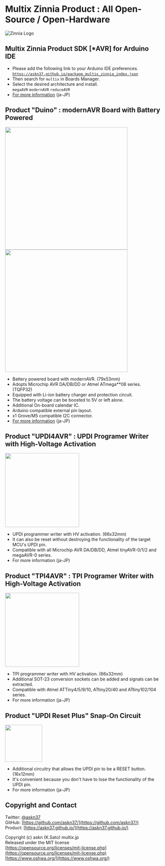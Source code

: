 # Multix Zinnia Product : All Open-Source / Open-Hardware

![Zinnia Logo](Zinnia_Logo.svg)

## Multix Zinnia Product SDK [*AVR] for Arduino IDE

- Please add the following link to your Arduino IDE preferences.\
  [`https://askn37.github.io/package_multix_zinnia_index.json`](https://askn37.github.io/package_multix_zinnia_index.json)
- Then search for `multix` in Boards Manager.
- Select the desired architecture and install.\
  `megaAVR` `modernAVR` `reduceAVR`
- [For more information](https://github.com/askn37/askn37.github.io/wiki/InformationSDK) (ja-JP)

## Product "Duino" : modernAVR Board with Battery Powered

[<img src="product/Duino/2220_Zinnia-Duino-MZD2211B/Zinnia-Duino-MZD2211B_top.svg" width="397">](https://askn37.github.io/product/Duino/2220_Zinnia-Duino-MZD2211B/Zinnia-Duino-MZD2211B_top.svg)
[<img src="product/Duino/2220_Zinnia-Duino-MZD2211B/Zinnia-Duino-MZD2211B_bottom.svg" width="397">](https://askn37.github.io/product/Duino/2220_Zinnia-Duino-MZD2211B/Zinnia-Duino-MZD2211B_bottom.svg)

- Battery powered board with modernAVR. (79x53mm)
- Adopts Microchip AVR DA/DB/DD or Atmel ATmega**08 series. (TQFP32)
- Equipped with Li-ion battery charger and protection circuit.
- The battery voltage can be boosted to 5V or left alone.
- Additional On-board calendar IC.
- Arduino compatible external pin layout.
- x1 Grove/M5 compatible I2C connector.
- [For more information](product/Duino) (ja-JP)

## Product "UPDI4AVR" : UPDI Programer Writer with High-Voltage Activation

[<img src="product/UPDI4AVR/2221_Zinnia-UPDI4AVRF-MZU2216B/Zinnia-UPDI4AVRF-MZU2216B_top.svg" width="240">](https://askn37.github.io/product/UPDI4AVR/2221_Zinnia-UPDI4AVRF-MZU2216B/Zinnia-UPDI4AVRF-MZU2216B_top.svg)

- UPDI programmer writer with HV activation. (66x32mm)
- It can also be reset without destroying the functionality of the target MCU's UPDI pin.
- Compatible with all Microchip AVR DA/DB/DD, Atmel tinyAVR-0/1/2 and megaAVR-0 series.
- For more information (ja-JP)

## Product "TPI4AVR" : TPI Programer Writer with High-Voltage Activation

[<img src="product/TPI4AVR/2222_Zinnia-TPI4AVRF-MZU2217B/Zinnia-TPI4AVRF-MZU2217B_top.svg" width="240">](https://askn37.github.io/product/TPI4AVR/2222_Zinnia-TPI4AVRF-MZU2217B/Zinnia-TPI4AVRF-MZU2217B_top.svg)

- TPI programmer writer with HV activation. (66x32mm)
- Additional SOT-23 conversion sockets can be added and signals can be extracted.
- Compatible with Atmel ATTiny4/5/9/10, ATtiny20/40 and ATtiny102/104 series.
- For more information (ja-JP)

## Product "UPDI Reset Plus" Snap-On Circuit

[<img src="product/URP/2213_Zinnia-URP-MZU2213A/Zinnia-URP-MZU2213A_top.svg" width="120">](https://askn37.github.io/product/URP/2213_Zinnia-URP-MZU2213A/Zinnia-URP-MZU2213A_top.svg)

- Additional circuitry that allows the UPDI pin to be a RESET button. (16x12mm)
- It's convenient because you don't have to lose the functionality of the UPDI pin.
- For more information (ja-JP)

## Copyright and Contact

Twitter: [@askn37](https://twitter.com/askn37) \
GitHub: [https://github.com/askn37/](https://github.com/askn37/) \
Product: [https://askn37.github.io/](https://askn37.github.io/)

Copyright (c) askn (K.Sato) multix.jp \
Released under the MIT license \
[https://opensource.org/licenses/mit-license.php](https://opensource.org/licenses/mit-license.php) \
[https://www.oshwa.org/](https://www.oshwa.org/)
